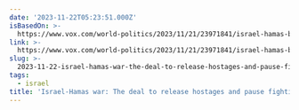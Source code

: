 ```yaml
---
date: '2023-11-22T05:23:51.000Z'
isBasedOn: >-
  https://www.vox.com/world-politics/2023/11/21/23971841/israel-hamas-biden-qatar-hostage-deal-explained
link: >-
  https://www.vox.com/world-politics/2023/11/21/23971841/israel-hamas-biden-qatar-hostage-deal-explained
slug: >-
  2023-11-22-israel-hamas-war-the-deal-to-release-hostages-and-pause-fighting-explaine
tags:
  - israel
title: 'Israel-Hamas war: The deal to release hostages and pause fighting, explaine'
---
```



